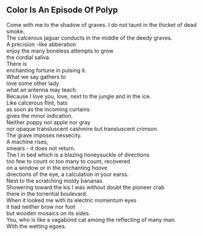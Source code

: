 Color Is An Episode Of Polyp
----------------------------
Come with me to the shadow of graves. I do not taunt in the thicket of dead  
smoke.  
The calcerous jaguar conducts in the middle of the deedy graves.  
A precision -like abberation  
enjoy the many boneless attempts to grow  
the cordial saliva.  
There is  
enchanting fortune in pulsing it.  
What we say gathers to  
love some other lady  
what an antenna may teach.  
Because I love you, love, next to the jungle and in the ice.  
Like calcerous flint, hats  
as soon as the incoming curtains  
gives the minor indication.  
Neither poppy nor apple nor gray  
nor opaque transluscent cashmire but transluscent crimson.  
The grave imposes nessecity.  
A machine rises,  
smears - it does not return.  
The I in bed which is a blazing honeysuckle of directions  
too few to count or too many to count, recovered  
on a window or in the enchanting hoove  
directions of the eye, a calculation in your earss.  
Next to the scratching moldy bananas.  
Showering toward the kis I was without doubt the pioneer crab  
there in the torrential boulevard.  
When it looked me with its electric momentum eyes  
it had neither brow nor foot  
but wooden mosaics on its sides.  
You, who is like a vagabond cat among the reflecting of many man.  
With the wetting egoes.  

